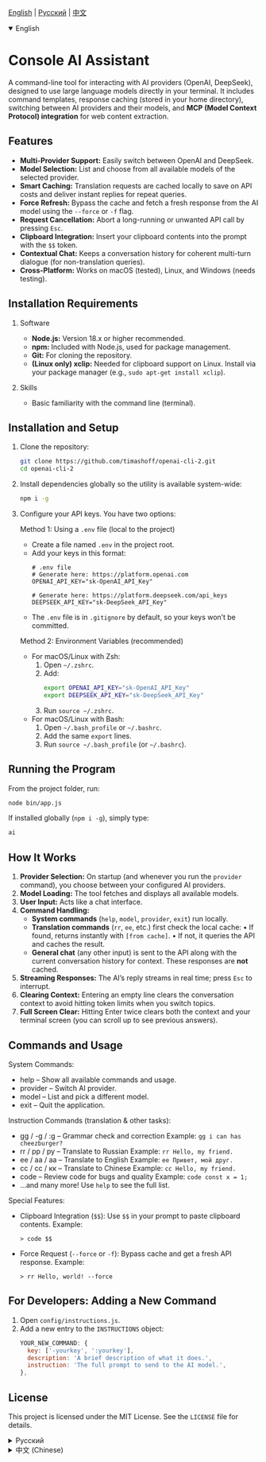 [English](#english) | [Русский](#russian) | [中文](#chinese)

<details open>
<summary>English</summary>
<a name="english"></a>

# Console AI Assistant

A command-line tool for interacting with AI providers (OpenAI, DeepSeek), designed to use large language models directly in your terminal. It includes command templates, response caching (stored in your home directory), switching between AI providers and their models, and **MCP (Model Context Protocol) integration** for web content extraction.

## Features

- **Multi-Provider Support:** Easily switch between OpenAI and DeepSeek.
- **Model Selection:** List and choose from all available models of the selected provider.
- **Smart Caching:** Translation requests are cached locally to save on API costs and deliver instant replies for repeat queries.
- **Force Refresh:** Bypass the cache and fetch a fresh response from the AI model using the `--force` or `-f` flag.
- **Request Cancellation:** Abort a long-running or unwanted API call by pressing `Esc`.
- **Clipboard Integration:** Insert your clipboard contents into the prompt with the `$$` token.
- **Contextual Chat:** Keeps a conversation history for coherent multi-turn dialogue (for non-translation queries).
- **Cross-Platform:** Works on macOS (tested), Linux, and Windows (needs testing).

## Installation Requirements

1. Software
   - **Node.js:** Version 18.x or higher recommended.
   - **npm:** Included with Node.js, used for package management.
   - **Git:** For cloning the repository.
   - **(Linux only) xclip:** Needed for clipboard support on Linux. Install via your package manager (e.g., `sudo apt-get install xclip`).

2. Skills
   - Basic familiarity with the command line (terminal).

## Installation and Setup

1. Clone the repository:
   ```bash
   git clone https://github.com/timashoff/openai-cli-2.git
   cd openai-cli-2
   ```

2. Install dependencies globally so the utility is available system-wide:
   ```bash
   npm i -g
   ```

3. Configure your API keys. You have two options:

   Method 1: Using a `.env` file (local to the project)
   - Create a file named `.env` in the project root.
   - Add your keys in this format:
     ```env
     # .env file
     # Generate here: https://platform.openai.com
     OPENAI_API_KEY="sk-OpenAI_API_Key"

     # Generate here: https://platform.deepseek.com/api_keys
     DEEPSEEK_API_KEY="sk-DeepSeek_API_Key"
     ```
   - The `.env` file is in `.gitignore` by default, so your keys won’t be committed.

   Method 2: Environment Variables (recommended)
   - For macOS/Linux with Zsh:
     1. Open `~/.zshrc`.
     2. Add:
        ```bash
        export OPENAI_API_KEY="sk-OpenAI_API_Key"
        export DEEPSEEK_API_KEY="sk-DeepSeek_API_Key"
        ```
     3. Run `source ~/.zshrc`.
   - For macOS/Linux with Bash:
     1. Open `~/.bash_profile` or `~/.bashrc`.
     2. Add the same `export` lines.
     3. Run `source ~/.bash_profile` (or `~/.bashrc`).

## Running the Program

From the project folder, run:
```bash
node bin/app.js
```
If installed globally (`npm i -g`), simply type:
```bash
ai
```

## How It Works

1. **Provider Selection:** On startup (and whenever you run the `provider` command), you choose between your configured AI providers.
2. **Model Loading:** The tool fetches and displays all available models.
3. **User Input:** Acts like a chat interface.
4. **Command Handling:**
   - **System commands** (`help`, `model`, `provider`, `exit`) run locally.
   - **Translation commands** (`rr`, `ee`, etc.) first check the local cache:
     • If found, returns instantly with `[from cache]`.
     • If not, it queries the API and caches the result.
   - **General chat** (any other input) is sent to the API along with the current conversation history for context. These responses are **not** cached.
5. **Streaming Responses:** The AI’s reply streams in real time; press `Esc` to interrupt.
6. **Clearing Context:** Entering an empty line clears the conversation context to avoid hitting token limits when you switch topics.
7. **Full Screen Clear:** Hitting Enter twice clears both the context and your terminal screen (you can scroll up to see previous answers).

## Commands and Usage

System Commands:
- help – Show all available commands and usage.
- provider – Switch AI provider.
- model – List and pick a different model.
- exit – Quit the application.

Instruction Commands (translation & other tasks):
- gg / -g / :g – Grammar check and correction
  Example: `gg i can has cheezburger?`
- rr / рр / ру – Translate to Russian
  Example: `rr Hello, my friend.`
- ee / аа / aa – Translate to English
  Example: `ee Привет, мой друг.`
- cc / сс / кк – Translate to Chinese
  Example: `cc Hello, my friend.`
- code – Review code for bugs and quality
  Example: `code const x = 1;`
- …and many more! Use `help` to see the full list.

Special Features:
- Clipboard Integration (`$$`): Use `$$` in your prompt to paste clipboard contents.
  Example:
  ```
  > code $$
  ```
- Force Request (`--force` or `-f`): Bypass cache and get a fresh API response.
  Example:
  ```
  > rr Hello, world! --force
  ```

## For Developers: Adding a New Command

1. Open `config/instructions.js`.
2. Add a new entry to the `INSTRUCTIONS` object:
   ```javascript
   YOUR_NEW_COMMAND: {
     key: ['-yourkey', ':yourkey'],
     description: 'A brief description of what it does.',
     instruction: 'The full prompt to send to the AI model.',
   },
   ```

## License

This project is licensed under the MIT License. See the `LICENSE` file for details.

</details>

<details>
<summary>Русский</summary>
<a name="russian"></a>

# Консольный ИИ-Ассистент

Инструмент командной строки для взаимодействия с ИИ-провайдерами (OpenAI, DeepSeek), предназначен для использования больших языковых моделей в терминале. Включает шаблоны-команды, кеширование ответов в корневой папке пользователя, переключение между провайдерами ИИ и их моделями, а также **интеграцию MCP (Model Context Protocol)** для извлечения веб-контента.

## Возможности

- **Поддержка нескольких провайдеров:** Легкое перекление между OpenAI и DeepSeek.
- **Выбор модели:** Список всех доступных моделей от выбранного провайдера.
- **Интеллектуальное кеширование:** Запросы на перевод кешируются локально для экономии затрат на API и предоставления мгновенных ответов на повторные запросы.
- **Принудительный запрос:** Обходит кеш и получить свежий ответ от ИИ-модели можно используя флаг `--force` или `-f`.
- **Отмена запроса:** Отмена затянувшегося или ненужного запроса к API нажатием клавиши `Esc`.
- **Интеграция с буфером обмена:** Добавление содержимого буфера обмена с помощью маркера `$$` в запросе.
- **Контекстный чат:** Сохраняет историю разговора для последовательного диалога (для запросов, не являющихся переводом).
- **Кроссплатформенность:** Работает на macOS (протестированно). на Linux и Windows (надо тестить).

## Требования для установки

### 1. Программное обеспечение
- **Node.js:** Рекомендуется версия 18.x или выше.
- **npm:** Поставляется вместе с Node.js. Используется для управления пакетами.
- **Git:** Для клонирования репозитория.
- **(Только для Linux) xclip:** Функциональность буфера обмена в Linux зависит от этой утилиты. Вы можете установить ее с помощью вашего менеджера пакетов, например, `sudo apt-get install xclip`.

### 2. Навыки для работы с утилитой
- Базовое знакомство с командной строкой (терминалом).

## Установка и настройка

1.  **Клонирование репозитория:**
    Откройте терминал и выполните следующую команду, чтобы клонировать проект на ваш локальный компьютер:
    ```bash
    git clone https://github.com/timashoff/openai-cli-2.git
    cd openai-cli-2
    ```

2.  **Установка зависимостей:**
    Выполните следующую команду для установки необходимых пакетов Node.js глобально (утилита будет доступна из любой директории, в которой бы не находился терминал):
    ```bash
    npm i -g
    ```

3.  **Настройка API-ключей:**
    Два способа настроить ваши API-ключи.

    ### Метод 1: Использование файла `.env`
    Метод прост и хранит ключи в каталоге проекта.

    - Необходимо создать новый файл с именем `.env` в корневом каталоге проекта.
    - Открыть файл `.env` текстовым редакторе и добавить API-ключи в следующем формате:

    ```env
    # Файл .env

    # Генерировать здесь: https://platform.openai.com
    OPENAI_API_KEY="sk-OpenAI_API_Ключ"

    # Генерировать здесь: https://platform.deepseek.com/api_keys
    DEEPSEEK_API_KEY="sk-DeepSeek_API_Ключ"
    ```
    **Важно:** Файл `.env` включен в `.gitignore`, поэтому ключи никогда не будут случайно отправлены в Git.

    ### Метод 2: Использование переменных окружения (Рекомендуется)
    Этот метод делает ключи доступными глобально в терминале.

    - **Для macOS/Linux (Zsh):**
        1. Открыть конфигурационный файл Zsh: `~/.zshrc`
        2. Добавить следующие строки в конец файла:
           ```bash
           export OPENAI_API_KEY="sk-OpenAI_API_Ключ"
           export DEEPSEEK_API_KEY="sk-DeepSeek_API_Ключ"
           ```
        3. Сохранить файл и применить изменения, выполнив: `source ~/.zshrc`

    - **Для macOS/Linux (Bash):**
        1. Открыть конфигурационный файл файл Bash (`~/.bash_profile` или `~/.bashrc`): `open ~/.bash_profile`
        2. Добавить следующие строки в конец файла:
           ```bash
           export OPENAI_API_KEY="sk-OpenAI_API_Ключ"
           export DEEPSEEK_API_KEY="sk-DeepSeek_API_Ключ"
           ```
        3. Сохранить файл и применить изменения, выполнив: `source ~/.bash_profile`

## Как запустить программу

После завершения установки и настройки вы можете запустить приложение, выполнив из папки с приложением:

```bash
node bin/app.js
```

Либо, если установлен пакет глобально ```npm i -g```, в окне терминала прописав ```ai```

## Как это работает

1.  **Выбор провайдера:** При старте (и всякий раз, когда вы используете команду `provider`) будет предложено выбрать между настроенными ИИ-провайдерами.
2.  **Загрузка моделей:** Приложение загружает и отображает список всех доступных моделей.
3.  **Ввод пользователя:** Общение как в обычном чате.
4.  **Обработка команд:**
    - **Системные команды** (`help`, `model`, `provider`, `exit`) выполняются напрямую.
    - **Команды перевода** (`rr`, `ee` и т.д.) сначала проверяют локальный кеш.
        - Если ответ найден в кеше, он возвращается мгновенно с пометкой `[from cache]`.
        - В противном случае отправляется запрос к API, и ответ сохраняется в кеш.
    - **Общий чат** (любой другой ввод) отправляется в API вместе с историей текущего разговора для предоставления контекста. Эти ответы *не* кешируются.
5.  **Потоковая передача ответа:** Ответ ИИ передается в ваш терминал в режиме реального времени, его можно прервать через `Esc`.
6.  **Ввод пустой строки** очищает контекст, дабы не перегружать API токенами в случае резкой смены темы запросов
7.  **Ввод пустой строки дважды** помимо очещение исторического контекста, очищает экран пользователя. Чтобы увидеть стырые ответы можно проскролить терминал вверх

---

## Команды и использование

### Системные команды

| Команда    | Описание                                     |
| :--------- | :------------------------------------------- |
| `help`     | Отображает справочное сообщение со всеми командами. |
| `provider` | Позволяет переключить ИИ-провайдера.         |
| `model`    | Показывает доступные модели и предлагает выбрать новую. |
| `exit`     | Закрывает приложение.                        |

### Команды-инструкции

| Ключи команды      | Описание                        | Пример                                |
| :----------------- | :------------------------------ | :------------------------------------ |
| `gg`, `-g`, `:g`   | Проверяет и исправляет грамматику. | `gg i can has cheezburger?`           |
| `rr`, `рр`, `ру`   | Переводит текст на русский.     | `rr Hello, my friend.`                |
| `ee`, `аа`, `aa`   | Переводит текст на английский.  | `ee Привет, мой друг.`                |
| `cc`, `сс`, `кк`   | Переводит текст на китайский.   | `cc Hello, my friend.`                |
| `code`             | Проверяет код на ошибки и качество. | `code const x = 1;`                |
| ...и многие другие! | Используйте команду `help` для просмотра всех инструкций. |                                       |

### Особые возможности

#### Интеграция с буфером обмена (`$$`)

Чтобы использовать текст из буфера обмена, используйте маркер `$$`.

**Пример:** Скопируйте блок кода, затем выполните:
```
> code $$
```

#### Принудительный запрос (`--force` или `-f`)

Чтобы обойти кеш, добавьте флаг `--force` или `-f` в конец вашего запроса.

**Пример:**
```
> rr Hello, world! --force
```
Это отправит новый запрос к API и перезапишет предыдущую запись в кеше.

---

## Для разработчиков: Как добавить новую команду

1.  Откройте файл `config/instructions.js`.
2.  Добавьте новую запись в объект `INSTRUCTIONS`.
    ```javascript
    YOUR_NEW_COMMAND: {
      key: ['-yourkey', ':yourkey'],
      description: 'Краткое описание того, что она делает.',
      instruction: 'Полная инструкция для отправки ИИ-модели.',
    },
    ```

## Лицензия

Этот проект лицензирован по лицензии MIT. Подробности см. в файле `LICENSE`.

</details>

<details>
<summary>中文 (Chinese)</summary>
<a name="chinese"></a>

# 控制台 AI 助手

一个命令行工具，用于与 AI 提供商（OpenAI、DeepSeek）交互，旨在直接在终端使用大型语言模型。它包含命令模板、响应缓存（存储在用户主目录）、在不同 AI 提供商及其模型之间切换的功能，以及 **MCP（模型上下文协议）集成**，用于网页内容提取。

## 功能

- **多提供商支持**：可在 OpenAI 和 DeepSeek 间自由切换。
- **模型选择**：列出并选择所选提供商的所有可用模型。
- **智能缓存**：针对翻译请求进行本地缓存，节省 API 调用费用并对重复查询即时响应。
- **强制刷新**：使用 `--force` 或 `-f` 标志绕过缓存，强制向 AI 模型请求新回复。
- **请求取消**：按下 Esc 可中断长时间运行或不需要的 API 调用。
- **剪贴板集成**：在提示中使用 `$$` 令牌插入剪贴板内容。
- **上下文对话**：保存会话历史，支持连贯的多轮对话（针对非翻译查询）。
- **跨平台**：在 macOS（已测试）、Linux 和 Windows（待测试）上均可运行。

## 安装要求

1. 软件
   - **Node.js**：建议使用 18.x 或更高版本。
   - **npm**：随 Node.js 一同安装，用于包管理。
   - **Git**：用于克隆仓库。
   - **（仅限 Linux）xclip**：在 Linux 下实现剪贴板支持。可通过包管理器安装（例如 `sudo apt-get install xclip`）。

2. 技能
   - 具备基本的命令行（终端）操作经验。

## 安装与设置

1. 克隆仓库：
   ```bash
   git clone https://github.com/timashoff/openai-cli-2.git
   cd openai-cli-2
   ```

2. 全局安装依赖，使该工具在系统范围内可用：
   ```bash
   npm i -g
   ```

3. 配置 API 密钥，可选两种方式：

   方法一：使用 `.env` 文件（项目本地）
   - 在项目根目录创建 `.env` 文件。
   - 添加以下内容：
     ```env
     # 在此生成： https://platform.openai.com
     OPENAI_API_KEY="sk-OpenAI_API_Key"

     # 在此生成： https://platform.deepseek.com/api_keys
     DEEPSEEK_API_KEY="sk-DeepSeek_API_Key"
     ```
   - 默认 `.env` 已加入 `.gitignore`，密钥不会被提交。

   方法二：环境变量（推荐）
   - macOS/Linux + Zsh：
     1. 打开 `~/.zshrc`。
     2. 添加：
        ```bash
        export OPENAI_API_KEY="sk-OpenAI_API_Key"
        export DEEPSEEK_API_KEY="sk-DeepSeek_API_Key"
        ```
     3. 运行 `source ~/.zshrc`。
   - macOS/Linux + Bash：
     1. 打开 `~/.bash_profile` 或 `~/.bashrc`。
     2. 添加相同的 `export` 行。
     3. 运行 `source ~/.bash_profile`（或 `~/.bashrc`）。

## 运行程序

在项目文件夹下执行：
```bash
node bin/app.js
```
若已全局安装（`npm i -g`），只需输入：
```bash
ai
```

## 工作原理

1. **提供商选择**：启动时（或执行 `provider` 命令）选择已配置的 AI 提供商。
2. **模型加载**：工具获取并显示该提供商的所有可用模型。
3. **用户输入**：表现为一个聊天界面。
4. **命令处理**：
   - **系统命令**（`help`、`model`、`provider`、`exit`）在本地执行。
   - **翻译命令**（例如 `rr`, `ee` 等）首先检查本地缓存：
     • 若命中缓存，立即返回并标注 `[from cache]`。
     • 否则调用 API，获取结果后再缓存。
   - **普通对话**（除翻译外的任何输入）连同当前对话上下文发送给 API，响应不做缓存。
5. **流式响应**：AI 回复实时流入；按 Esc 可中断。
6. **清除上下文**：输入空行可清除会话上下文，避免切换话题时触及 token 限制。
7. **全屏清空**：连续两次按回车既清空上下文，也清屏（可向上滚动查看历史答案）。

## 命令及用法

系统命令：
- help    — 显示所有可用命令及用法
- provider — 切换 AI 提供商
- model   — 列出并选择不同模型
- exit    — 退出应用

指令命令（翻译及其他任务）：
- gg / -g / :g     — 语法检查和纠正
  示例：`gg i can has cheezburger?`
- rr / рр / ру     — 翻译成俄语
  示例：`rr Hello, my friend.`
- ee / аа / aa     — 翻译成英语
  示例：`ee Привет, мой друг.`
- cc / сс / кк     — 翻译成中文
  示例：`cc Hello, my friend.`
- code            — 代码审查（查错并提升质量）
  示例：`code const x = 1;`
- …更多命令请使用 `help` 查看完整列表。

## 特殊功能

- 剪贴板集成 (`$$`)：在提示中使用 `$$` 可自动粘贴剪贴板内容。
  示例：
  ```
  > code $$
  ```
- 强制请求 (`--force` 或 `-f`)：绕过缓存，强制获取最新 API 响应。
  示例：
  ```
  > rr Hello, world! --force
  ```

## 开发者：添加新命令

1. 打开 `config/instructions.js`。
2. 在 `INSTRUCTIONS` 对象中添加一条新条目：
   ```javascript
   YOUR_NEW_COMMAND: {
     key: ['-yourkey', ':yourkey'],
     description: '简要描述该命令功能。',
     instruction: '发送给 AI 模型的完整提示。',
   },
   ```

## 许可证

本项目遵循 MIT 许可证。详情请参见 `LICENSE` 文件。

</details>
